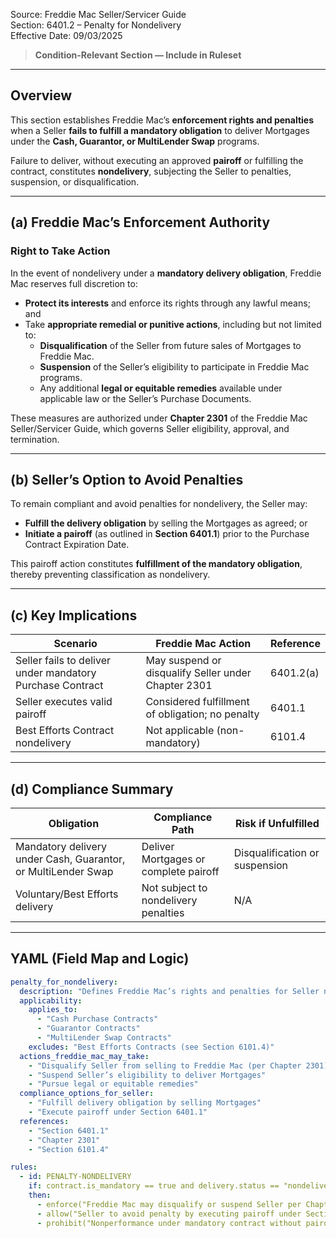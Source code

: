 Source: Freddie Mac Seller/Servicer Guide  
Section: 6401.2 – Penalty for Nondelivery  
Effective Date: 09/03/2025  

> **Condition-Relevant Section — Include in Ruleset**

---

## Overview

This section establishes Freddie Mac’s **enforcement rights and penalties** when a Seller **fails to fulfill a mandatory obligation** to deliver Mortgages under the **Cash, Guarantor, or MultiLender Swap** programs.

Failure to deliver, without executing an approved **pairoff** or fulfilling the contract, constitutes **nondelivery**, subjecting the Seller to penalties, suspension, or disqualification.

---

## (a) Freddie Mac’s Enforcement Authority

### Right to Take Action
In the event of nondelivery under a **mandatory delivery obligation**, Freddie Mac reserves full discretion to:

- **Protect its interests** and enforce its rights through any lawful means; and  
- Take **appropriate remedial or punitive actions**, including but not limited to:
  - **Disqualification** of the Seller from future sales of Mortgages to Freddie Mac.  
  - **Suspension** of the Seller’s eligibility to participate in Freddie Mac programs.  
  - Any additional **legal or equitable remedies** available under applicable law or the Seller’s Purchase Documents.

These measures are authorized under **Chapter 2301** of the Freddie Mac Seller/Servicer Guide, which governs Seller eligibility, approval, and termination.

---

## (b) Seller’s Option to Avoid Penalties

To remain compliant and avoid penalties for nondelivery, the Seller may:

- **Fulfill the delivery obligation** by selling the Mortgages as agreed; or  
- **Initiate a pairoff** (as outlined in **Section 6401.1**) prior to the Purchase Contract Expiration Date.

This pairoff action constitutes **fulfillment of the mandatory obligation**, thereby preventing classification as nondelivery.

---

## (c) Key Implications

| Scenario | Freddie Mac Action | Reference |
|-----------|-------------------|------------|
| Seller fails to deliver under mandatory Purchase Contract | May suspend or disqualify Seller under Chapter 2301 | 6401.2(a) |
| Seller executes valid pairoff | Considered fulfillment of obligation; no penalty | 6401.1 |
| Best Efforts Contract nondelivery | Not applicable (non-mandatory) | 6101.4 |

---

## (d) Compliance Summary

| Obligation | Compliance Path | Risk if Unfulfilled |
|-------------|----------------|---------------------|
| Mandatory delivery under Cash, Guarantor, or MultiLender Swap | Deliver Mortgages or complete pairoff | Disqualification or suspension |
| Voluntary/Best Efforts delivery | Not subject to nondelivery penalties | N/A |

---

## YAML (Field Map and Logic)
```yaml
penalty_for_nondelivery:
  description: "Defines Freddie Mac’s rights and penalties for Seller nondelivery under mandatory obligations."
  applicability:
    applies_to:
      - "Cash Purchase Contracts"
      - "Guarantor Contracts"
      - "MultiLender Swap Contracts"
    excludes: "Best Efforts Contracts (see Section 6101.4)"
  actions_freddie_mac_may_take:
    - "Disqualify Seller from selling to Freddie Mac (per Chapter 2301)"
    - "Suspend Seller’s eligibility to deliver Mortgages"
    - "Pursue legal or equitable remedies"
  compliance_options_for_seller:
    - "Fulfill delivery obligation by selling Mortgages"
    - "Execute pairoff under Section 6401.1"
  references:
    - "Section 6401.1"
    - "Chapter 2301"
    - "Section 6101.4"

rules:
  - id: PENALTY-NONDELIVERY
    if: contract.is_mandatory == true and delivery.status == "nondelivered"
    then:
      - enforce("Freddie Mac may disqualify or suspend Seller per Chapter 2301")
      - allow("Seller to avoid penalty by executing pairoff under Section 6401.1 before expiration")
      - prohibit("Nonperformance under mandatory contract without pairoff")

